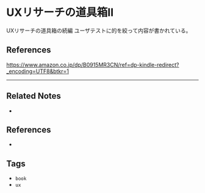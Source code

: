 # UXリサーチの道具箱II
UXリサーチの道具箱の続編
ユーザテストに的を絞って内容が書かれている。

## References
https://www.amazon.co.jp/dp/B0915MR3CN/ref=dp-kindle-redirect?_encoding=UTF8&btkr=1

---
## Related Notes
- 

## References
- 

## Tags
- `book` 
- `ux` 
